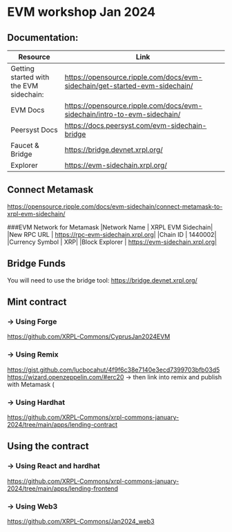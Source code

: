# EVM workshop Jan 2024

## Documentation:
|Resource|Link|
|---|---|
|Getting started with the EVM sidechain:|https://opensource.ripple.com/docs/evm-sidechain/get-started-evm-sidechain/|
|EVM Docs| https://opensource.ripple.com/docs/evm-sidechain/intro-to-evm-sidechain/|
|Peersyst Docs| https://docs.peersyst.com/evm-sidechain-bridge|
|Faucet & Bridge|https://bridge.devnet.xrpl.org/|
|Explorer|https://evm-sidechain.xrpl.org/|



## Connect Metamask
https://opensource.ripple.com/docs/evm-sidechain/connect-metamask-to-xrpl-evm-sidechain/

###EVM Network for Metamask
|Network Name | XRPL EVM Sidechain|
|New RPC URL | https://rpc-evm-sidechain.xrpl.org|
|Chain ID | 1440002|
|Currency Symbol | XRP|
|Block Explorer | https://evm-sidechain.xrpl.org|



## Bridge Funds

You will need to use the bridge tool: 
https://bridge.devnet.xrpl.org/

## Mint contract

### -> Using Forge
https://github.com/XRPL-Commons/CyprusJan2024EVM

### -> Using Remix
https://gist.github.com/lucbocahut/4f9f6c38e7140e3ecd7399703bfb03d5
https://wizard.openzeppelin.com/#erc20
-> then link into remix and publish with Metamask (

### -> Using Hardhat
https://github.com/XRPL-Commons/xrpl-commons-january-2024/tree/main/apps/lending-contract


## Using the contract

### -> Using React and hardhat
https://github.com/XRPL-Commons/xrpl-commons-january-2024/tree/main/apps/lending-frontend

### -> Using Web3
https://github.com/XRPL-Commons/Jan2024_web3

